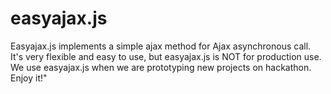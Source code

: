 # easyajax.js  

Easyajax.js implements a simple ajax method for Ajax asynchronous call.  
It's very flexible and easy to use, but easyajax.js is NOT for production use. We use easyajax.js when we are prototyping new projects on hackathon.  
Enjoy it!"
